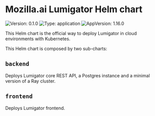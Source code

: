 # Mozilla.ai Lumigator Helm chart

![Version: 0.1.0](https://img.shields.io/badge/Version-0.1.0-informational?style=flat-square) ![Type: application](https://img.shields.io/badge/Type-application-informational?style=flat-square) ![AppVersion: 1.16.0](https://img.shields.io/badge/AppVersion-1.16.0-informational?style=flat-square)

This Helm chart is the official way to deploy Lumigator in cloud environments with Kubernetes.

This Helm chart is composed by two sub-charts:

## `backend` 

Deploys Lumigator core REST API, a Postgres instance and a minimal version of a Ray cluster.

## `frontend` 

 Deploys Lumigator frontend.